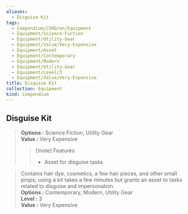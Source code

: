 ```yaml
---
aliases:
  - Disguise Kit
tags:
  - Compendium/CSRD/en/Equipment
  - Equipment/Science-Fiction
  - Equipment/Utility-Gear
  - Equipment/Value/Very-Expensive
  - Equipment/Asset
  - Equipment/Contemporary
  - Equipment/Modern
  - Equipment/Utility-Gear
  - Equipment/Level/3
  - Equipment/Value/Very-Expensive
title: Disguise Kit
collection: Equipment
kind: Compendium
---
```

## Disguise Kit  
  
>  
> **Options :** Science Fiction, Utility Gear  
> **Value :** Very Expensive  
>>[!note] Features  
>> - Asset for disguise tasks  
  
>Contains hair dye, cosmetics, a few hair pieces, and other small props; using a kit takes a few minutes but grants an asset to tasks related to disguise and impersonation.  
> **Options :** Contemporary, Modern, Utility Gear  
> **Level :** 3  
> **Value :** Very Expensive